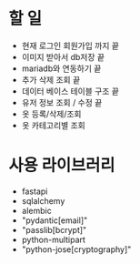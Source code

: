 # 할 일
 - 현재 로그인 회원가입 까지 끝
 - 이미지 받아서 db저장 끝
 - mariadb와 연동하기 끝
 - 추가 삭제 조회 끝
 - 데이터 베이스 테이블 구조 끝
 - 유저 정보 조회 / 수정 끝
 - 옷 등록/삭제/조회
 - 옷 카테고리별 조회

# 사용 라이브러리
 -  fastapi
 -  sqlalchemy
 -  alembic
 - "pydantic[email]"
 - "passlib[bcrypt]"
 -  python-multipart
 - "python-jose[cryptography]"